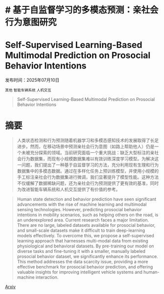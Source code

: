 # # 基于自监督学习的多模态预测：亲社会行为意图研究
# Self-Supervised Learning-Based Multimodal Prediction on Prosocial Behavior Intentions

发布时间：2025年07月10日

`其他` `智能车辆系统` `人机交互`

> Self-Supervised Learning-Based Multimodal Prediction on Prosocial Behavior Intentions

# 摘要

> 人类状态检测和行为预测随着机器学习和多模态感知技术的发展取得了长足进步。然而，在移动场景中预测亲社会行为意图（如路上帮助他人）仍是一个未被充分探索的领域。当前研究面临一个重大挑战：缺乏大型标注的亲社会行为数据集，而现有小规模数据集难以有效训练深度学习模型。为解决这一问题，我们提出了一种基于自监督学习的方法，充分利用现有生理和行为数据集中的多模态数据。通过在多样化任务上预训练模型，并使用小规模的手工标注亲社会行为数据集进行微调，我们显著提升了模型性能。这种方法不仅缓解了数据稀缺问题，还为亲社会行为预测提供了更有效的基准，同时为改进智能车辆系统和人机交互提供了有价值的参考。


> Human state detection and behavior prediction have seen significant advancements with the rise of machine learning and multimodal sensing technologies. However, predicting prosocial behavior intentions in mobility scenarios, such as helping others on the road, is an underexplored area. Current research faces a major limitation. There are no large, labeled datasets available for prosocial behavior, and small-scale datasets make it difficult to train deep-learning models effectively. To overcome this, we propose a self-supervised learning approach that harnesses multi-modal data from existing physiological and behavioral datasets. By pre-training our model on diverse tasks and fine-tuning it with a smaller, manually labeled prosocial behavior dataset, we significantly enhance its performance. This method addresses the data scarcity issue, providing a more effective benchmark for prosocial behavior prediction, and offering valuable insights for improving intelligent vehicle systems and human-machine interaction.

[Arxiv](https://arxiv.org/abs/2507.08238)